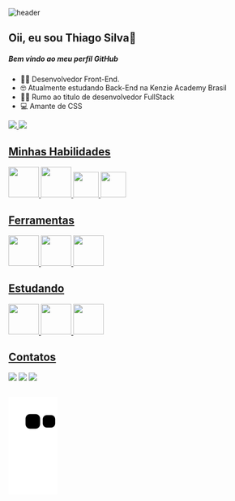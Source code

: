 
![header](https://capsule-render.vercel.app/api?type=waving&color=auto&section=header&height=200)

## Oii, eu sou Thiago Silva👋
##### Bem vindo ao meu perfil GitHub

- 👨‍💻 Desenvolvedor Front-End.
- 🤓 Atualmente estudando Back-End na Kenzie Academy Brasil
- 👨‍🎓 Rumo ao titulo de desenvolvedor FullStack
- 💻 Amante de CSS

<div>
<a href="https://github.com/thiagokalac">
<img height="150em" src="https://github-readme-stats.vercel.app/api/top-langs/?username=ThiagoKalac&layout=compact&langs_count=7&theme=dracula"/>
<img height="150em" src="https://github-readme-stats.vercel.app/api?username=thiagokalac&show_icons=true&theme=dracula&include_all_commits=true&count_private=true"/>
</div>

## Minhas Habilidades
<div align="left">
    <img src="https://cdn.jsdelivr.net/gh/devicons/devicon/icons/html5/html5-original-wordmark.svg" width="60" height="60"/> 
    <img src="https://cdn.jsdelivr.net/gh/devicons/devicon/icons/css3/css3-original-wordmark.svg" width="60" height="60"/> 
    <img src="https://cdn.jsdelivr.net/gh/devicons/devicon/icons/javascript/javascript-original.svg" width="50" height="50"/> 
    <img src="https://cdn.jsdelivr.net/gh/devicons/devicon/icons/react/react-original-wordmark.svg" width="50" height="50"/> 
    
</div>

 ## Ferramentas
<div align="left" >
    <img src="https://cdn.jsdelivr.net/gh/devicons/devicon/icons/vscode/vscode-original-wordmark.svg" width="60" height="60"/> 
    <img src="https://cdn.jsdelivr.net/gh/devicons/devicon/icons/figma/figma-original.svg" width="60" height="60"/>        
    <img src="https://cdn.jsdelivr.net/gh/devicons/devicon/icons/git/git-original.svg" width="60" height="60"/> 
</div>

## Estudando
<div align="left" >
    <img src="https://cdn.jsdelivr.net/gh/devicons/devicon/icons/typescript/typescript-original.svg" width="60" height="60"/> 
    <img src="https://cdn.jsdelivr.net/gh/devicons/devicon/icons/postgresql/postgresql-original-wordmark.svg" width="60" height="60"/> 
    <img src="https://cdn.jsdelivr.net/gh/devicons/devicon/icons/nodejs/nodejs-plain.svg" width="60" height="60"/> 
</div>

## Contatos
<div> 
  <a href="https://instagram.com/thiagokalac" target="_blank"><img src="https://img.shields.io/badge/-Instagram-%23E4405F?style=for-the-badge&logo=instagram&logoColor=white" target="_blank"></a>
  <a href="https://www.linkedin.com/in/thiagorodriguessilva1994" target="_blank"><img src="https://img.shields.io/badge/-LinkedIn-%230077B5?style=for-the-badge&logo=linkedin&logoColor=white" target="_blank"></a> 
  <a href="https://kenzieacademybrasil.slack.com/team/U03DYEHJLNR" target="_blank"><img src="https://img.shields.io/badge/Slack-4A154B?style=for-the-badge&logo=slack&logoColor=white" target="_blank"></a>
  
  
  ##
    
  ![Snake animation](https://github.com/ThiagoKalac/ThiagoKalac/blob/output/github-contribution-grid-snake.svg)
    
</div>


